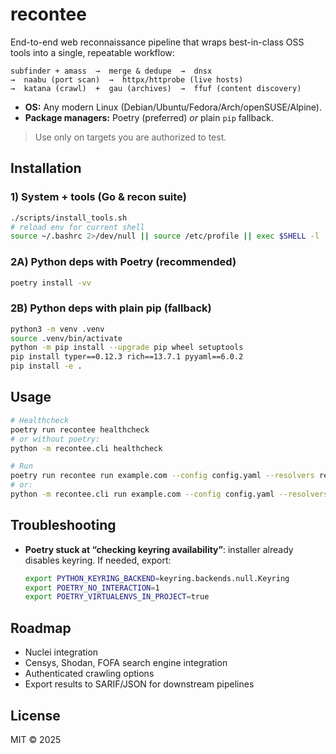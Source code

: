 # recontee

End-to-end web reconnaissance pipeline that wraps best-in-class OSS tools into a single, repeatable workflow:

```
subfinder + amass  →  merge & dedupe  →  dnsx
→  naabu (port scan)  →  httpx/httprobe (live hosts)
→  katana (crawl)  +  gau (archives)  →  ffuf (content discovery)
```

- **OS:** Any modern Linux (Debian/Ubuntu/Fedora/Arch/openSUSE/Alpine).
- **Package managers:** Poetry (preferred) *or* plain `pip` fallback.

> Use only on targets you are authorized to test.

## Installation

### 1) System + tools (Go & recon suite)

```bash
./scripts/install_tools.sh
# reload env for current shell
source ~/.bashrc 2>/dev/null || source /etc/profile || exec $SHELL -l
```

### 2A) Python deps with Poetry (recommended)

```bash
poetry install -vv
```

### 2B) Python deps with plain pip (fallback)

```bash
python3 -m venv .venv
source .venv/bin/activate
python -m pip install --upgrade pip wheel setuptools
pip install typer==0.12.3 rich==13.7.1 pyyaml==6.0.2
pip install -e .
```

## Usage

```bash
# Healthcheck
poetry run recontee healthcheck
# or without poetry:
python -m recontee.cli healthcheck

# Run
poetry run recontee run example.com --config config.yaml --resolvers resolvers.txt --force --rl-per-host 10
# or:
python -m recontee.cli run example.com --config config.yaml --resolvers resolvers.txt --force --rl-per-host 10
```

## Troubleshooting

- **Poetry stuck at “checking keyring availability”**: installer already disables keyring. If needed, export:
  ```bash
  export PYTHON_KEYRING_BACKEND=keyring.backends.null.Keyring
  export POETRY_NO_INTERACTION=1
  export POETRY_VIRTUALENVS_IN_PROJECT=true

## Roadmap
- Nuclei integration
- Censys, Shodan, FOFA search engine integration
- Authenticated crawling options
- Export results to SARIF/JSON for downstream pipelines

## License
MIT © 2025
